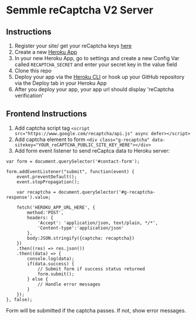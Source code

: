 # Semmle reCaptcha V2 Server

## Instructions
1. Register your site/ get your reCaptcha keys [here](https://www.google.com/recaptcha)
2. Create a new [Heroku App](https://dashboard.heroku.com/apps)
3. In your new Heroku App, go to settings and create a new Config Var called `RECAPTCHA_SECRET` and enter your secret key in the value field
4. Clone this repo
5. Deploy your app via the [Heroku CLI](https://devcenter.heroku.com/articles/heroku-cli) or hook up your GitHub repository via the Deploy tab in your Heroku App
6. After you deploy your app, your app url should display 'reCaptcha verification'

## Frontend Instructions
1. Add captcha script tag `<script src="https://www.google.com/recaptcha/api.js" async defer></script>`
2. Add captcha element to form `<div class="g-recaptcha" data-sitekey="YOUR_reCAPTCHA_PUBLIC_SITE_KEY_HERE"></div>`
3. Add form event listener to send reCaptca data to Heroku server:

<pre><code>var form = document.querySelector('#contact-form');

form.addEventListener("submit", function(event) {
    event.preventDefault();
    event.stopPropagation();

    var recaptcha = document.querySelector('#g-recaptcha-response').value;

    fetch('HEROKU_APP_URL_HERE', {
        method:'POST',
        headers: {
            'Accept': 'application/json, text/plain, */*',
            'Content-type':'application/json'
        },
        body:JSON.stringify({captcha: recaptcha})
    })
    .then((res) => res.json())
    .then((data) => {
        console.log(data);
        if(data.success) {
            // Submit form if success status returned
            form.submit();
        } else {
            // Handle error messages            
        }
    });
}, false);
</code></pre>

Form will be submitted if the captcha passes. If not, show error messages.
